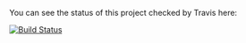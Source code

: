 You can see the status of this project checked by Travis here:

[![Build Status](https://travis-ci.org/CeuxDruman/EGC-Travis-Classwork-Testing.svg?branch=master)](https://travis-ci.org/CeuxDruman/EGC-Travis-Classwork-Testing)